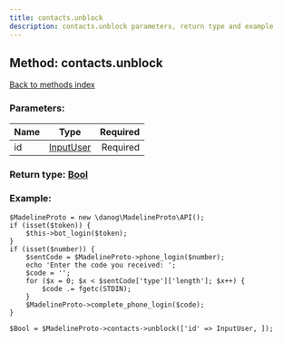 ```yaml
---
title: contacts.unblock
description: contacts.unblock parameters, return type and example
---
```

## Method: contacts.unblock  
[Back to methods index](index.md)


### Parameters:

| Name     |    Type       | Required |
|----------|:-------------:|---------:|
|id|[InputUser](../types/InputUser.md) | Required|


### Return type: [Bool](../types/Bool.md)

### Example:


```
$MadelineProto = new \danog\MadelineProto\API();
if (isset($token)) {
    $this->bot_login($token);
}
if (isset($number)) {
    $sentCode = $MadelineProto->phone_login($number);
    echo 'Enter the code you received: ';
    $code = '';
    for ($x = 0; $x < $sentCode['type']['length']; $x++) {
        $code .= fgetc(STDIN);
    }
    $MadelineProto->complete_phone_login($code);
}

$Bool = $MadelineProto->contacts->unblock(['id' => InputUser, ]);
```